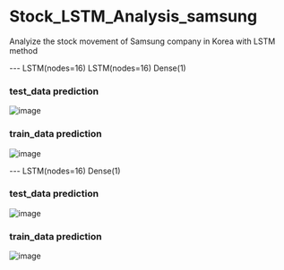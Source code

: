 # Stock_LSTM_Analysis_samsung
Analyize the stock movement of Samsung company in Korea with LSTM method


--- LSTM(nodes=16) LSTM(nodes=16) Dense(1)
### test_data prediction 
![image](https://user-images.githubusercontent.com/72294130/112966485-3e7d2980-9185-11eb-80af-e1117b2de84c.png)

### train_data prediction
![image](https://user-images.githubusercontent.com/72294130/112966538-4a68eb80-9185-11eb-8931-a78d9c3826a6.png)




--- LSTM(nodes=16) Dense(1)
### test_data prediction 
![image](https://user-images.githubusercontent.com/72294130/112966747-78e6c680-9185-11eb-91e1-2b83914cd52c.png)

### train_data prediction
![image](https://user-images.githubusercontent.com/72294130/112966782-81d79800-9185-11eb-9f36-7cc19607f793.png)

